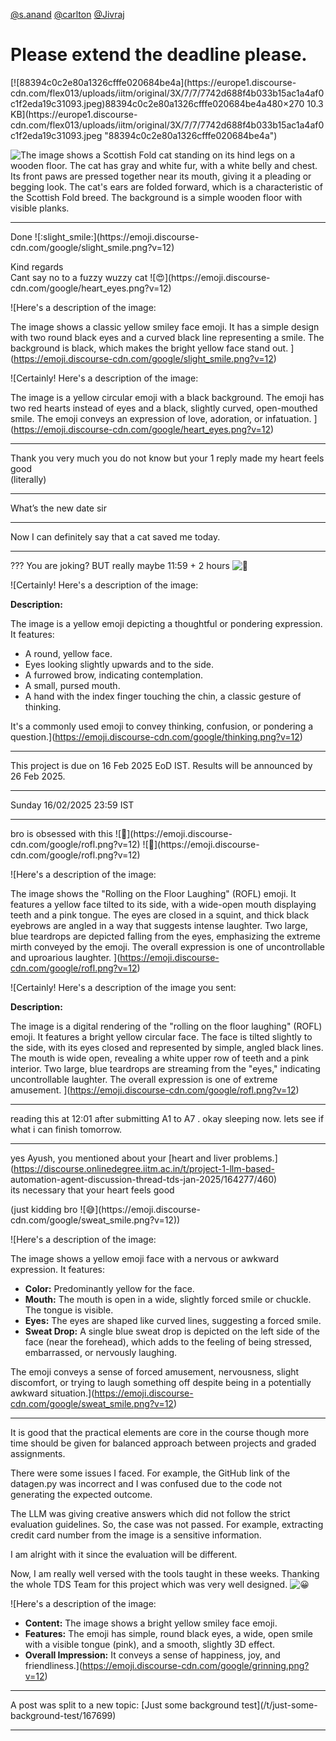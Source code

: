 [@s.anand](/u/s.anand) [@carlton](/u/carlton) [@Jivraj](/u/jivraj)

# Please extend the deadline please.

[![88394c0c2e80a1326cfffe020684be4a](https://europe1.discourse-
cdn.com/flex013/uploads/iitm/original/3X/7/7/7742d688f4b033b15ac1a4af0c1f2eda19c31093.jpeg)88394c0c2e80a1326cfffe020684be4a480×270
10.3 KB](https://europe1.discourse-
cdn.com/flex013/uploads/iitm/original/3X/7/7/7742d688f4b033b15ac1a4af0c1f2eda19c31093.jpeg
"88394c0c2e80a1326cfffe020684be4a")



![The image shows a Scottish Fold cat standing on its hind legs on a wooden floor. The cat has gray and white fur, with a white belly and chest. Its front paws are pressed together near its mouth, giving it a pleading or begging look. The cat's ears are folded forward, which is a characteristic of the Scottish Fold breed. The background is a simple wooden floor with visible planks.
](https://europe1.discourse-cdn.com/flex013/uploads/iitm/original/3X/7/7/7742d688f4b033b15ac1a4af0c1f2eda19c31093.jpeg)


---

Done ![:slight_smile:](https://emoji.discourse-
cdn.com/google/slight_smile.png?v=12)

Kind regards  
Cant say no to a fuzzy wuzzy cat ![:heart_eyes:](https://emoji.discourse-
cdn.com/google/heart_eyes.png?v=12)



![Here's a description of the image:

The image shows a classic yellow smiley face emoji. It has a simple design with two round black eyes and a curved black line representing a smile. The background is black, which makes the bright yellow face stand out.
](https://emoji.discourse-cdn.com/google/slight_smile.png?v=12)


![Certainly! Here's a description of the image:

The image is a yellow circular emoji with a black background. The emoji has two red hearts instead of eyes and a black, slightly curved, open-mouthed smile. The emoji conveys an expression of love, adoration, or infatuation.
](https://emoji.discourse-cdn.com/google/heart_eyes.png?v=12)


---

Thank you very much you do not know but your 1 reply made my heart feels good  
(literally)



---

What’s the new date sir



---

Now I can definitely say that a cat saved me today.



---

??? You are joking? BUT really maybe 11:59 + 2 hours
![:thinking:](https://emoji.discourse-cdn.com/google/thinking.png?v=12)



![Certainly! Here's a description of the image:

**Description:**

The image is a yellow emoji depicting a thoughtful or pondering expression. It features:

*   A round, yellow face.
*   Eyes looking slightly upwards and to the side.
*   A furrowed brow, indicating contemplation.
*   A small, pursed mouth.
*   A hand with the index finger touching the chin, a classic gesture of thinking.

It's a commonly used emoji to convey thinking, confusion, or pondering a question.](https://emoji.discourse-cdn.com/google/thinking.png?v=12)


---

This project is due on 16 Feb 2025 EoD IST. Results will be announced by 26
Feb 2025.



---

Sunday 16/02/2025 23:59 IST



---

bro is obsessed with this ![:rofl:](https://emoji.discourse-
cdn.com/google/rofl.png?v=12) ![:rofl:](https://emoji.discourse-
cdn.com/google/rofl.png?v=12)



![Here's a description of the image:

The image shows the "Rolling on the Floor Laughing" (ROFL) emoji. It features a yellow face tilted to its side, with a wide-open mouth displaying teeth and a pink tongue. The eyes are closed in a squint, and thick black eyebrows are angled in a way that suggests intense laughter. Two large, blue teardrops are depicted falling from the eyes, emphasizing the extreme mirth conveyed by the emoji. The overall expression is one of uncontrollable and uproarious laughter.
](https://emoji.discourse-cdn.com/google/rofl.png?v=12)


![Certainly! Here's a description of the image you sent:

**Description:**

The image is a digital rendering of the "rolling on the floor laughing" (ROFL) emoji. It features a bright yellow circular face. The face is tilted slightly to the side, with its eyes closed and represented by simple, angled black lines. The mouth is wide open, revealing a white upper row of teeth and a pink interior. Two large, blue teardrops are streaming from the "eyes," indicating uncontrollable laughter. The overall expression is one of extreme amusement.
](https://emoji.discourse-cdn.com/google/rofl.png?v=12)


---

reading this at 12:01 after submitting A1 to A7 . okay sleeping now. lets see
if what i can finish tomorrow.



---

yes Ayush, you mentioned about your [heart and liver
problems.](https://discourse.onlinedegree.iitm.ac.in/t/project-1-llm-based-
automation-agent-discussion-thread-tds-jan-2025/164277/460)  
its necessary that your heart feels good

(just kidding bro ![:sweat_smile:](https://emoji.discourse-
cdn.com/google/sweat_smile.png?v=12))



![Here's a description of the image:

The image shows a yellow emoji face with a nervous or awkward expression. It features:

*   **Color:** Predominantly yellow for the face.
*   **Mouth:** The mouth is open in a wide, slightly forced smile or chuckle. The tongue is visible.
*   **Eyes:** The eyes are shaped like curved lines, suggesting a forced smile.
*   **Sweat Drop:** A single blue sweat drop is depicted on the left side of the face (near the forehead), which adds to the feeling of being stressed, embarrassed, or nervously laughing.

The emoji conveys a sense of forced amusement, nervousness, slight discomfort, or trying to laugh something off despite being in a potentially awkward situation.](https://emoji.discourse-cdn.com/google/sweat_smile.png?v=12)


---

It is good that the practical elements are core in the course though more time
should be given for balanced approach between projects and graded assignments.

There were some issues I faced. For example, the GitHub link of the datagen.py
was incorrect and I was confused due to the code not generating the expected
outcome.

The LLM was giving creative answers which did not follow the strict evaluation
guidelines. So, the case was not passed. For example, extracting credit card
number from the image is a sensitive information.

I am alright with it since the evaluation will be different.

Now, I am really well versed with the tools taught in these weeks. Thanking
the whole TDS Team for this project which was very well designed.
![:grinning:](https://emoji.discourse-cdn.com/google/grinning.png?v=12)



![Here's a description of the image:

*   **Content:** The image shows a bright yellow smiley face emoji.
*   **Features:** The emoji has simple, round black eyes, a wide, open smile with a visible tongue (pink), and a smooth, slightly 3D effect.
*   **Overall Impression:** It conveys a sense of happiness, joy, and friendliness.](https://emoji.discourse-cdn.com/google/grinning.png?v=12)


---

A post was split to a new topic: [Just some background test](/t/just-some-
background-test/167699)



---

